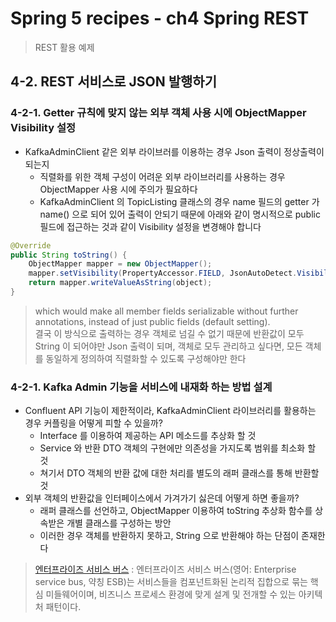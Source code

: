 # Spring 5 recipes - ch4 Spring REST
> REST 활용 예제

## 4-2. REST 서비스로 JSON 발행하기

### 4-2-1. Getter 규칙에 맞지 않는 외부 객체 사용 시에 ObjectMapper Visibility 설정
* KafkaAdminClient 같은 외부 라이브러를 이용하는 경우 Json 출력이 정상출력이 되는지
  - 직렬화를 위한 객체 구성이 어려운 외부 라이브러리를 사용하는 경우 ObjectMapper 사용 시에 주의가 필요하다
  - KafkaAdminClient 의 TopicListing 클래스의 경우 name 필드의 getter 가 name() 으로 되어 있어 출력이 안되기 때문에 아래와 같이 명시적으로 public 필드에 접근하는 것과 같이 Visibility 설정을 변경해야 합니다
```java
@Override
public String toString() {
    ObjectMapper mapper = new ObjectMapper();
    mapper.setVisibility(PropertyAccessor.FIELD, JsonAutoDetect.Visibility.ANY);
    return mapper.writeValueAsString(object);
}
```
> which would make all member fields serializable without further annotations, instead of just public fields (default setting).
> <br>
> 결국 이 방식으로 출력하는 경우 객체로 넘길 수 없기 때문에 반환값이 모두 String 이 되어야만 Json 출력이 되며, 객체로 모두 관리하고 싶다면, 모든 객체를 동일하게 정의하여 직렬화할 수 있도록 구성해야만 한다

### 4-2-1. Kafka Admin 기능을 서비스에 내재화 하는 방법 설계
* Confluent API 기능이 제한적이라, KafkaAdminClient 라이브러리를 활용하는 경우 커플링을 어떻게 피할 수 있을까?
  - Interface 를 이용하여 제공하는 API 메소드를 추상화 할 것
  - Service 와 반환 DTO 객체의 구현에만 의존성을 가지도록 범위를 최소화 할 것
  - 쳐기서 DTO 객체의 반환 값에 대한 처리를 별도의 래퍼 클래스를 통해 반환할 것
* 외부 객체의 반환값을 인터페이스에서 가겨가기 싫은데 어떻게 하면 좋을까?
  - 래퍼 클래스를 선언하고, ObjectMapper 이용하여 toString 추상화 함수를 상속받은 개별 클래스를 구성하는 방안 
  - 이러한 경우 객체를 반환하지 못하고, String 으로 반환해야 하는 단점이 존재한다

> [엔터프라이즈 서비스 버스](https://ko.wikipedia.org/wiki/엔터프라이즈_서비스_버스) : 엔터프라이즈 서비스 버스(영어: Enterprise service bus, 약칭 ESB)는 서비스들을 컴포넌트화된 논리적 집합으로 묶는 핵심 미들웨어이며, 비즈니스 프로세스 환경에 맞게 설계 및 전개할 수 있는 아키텍처 패턴이다.

